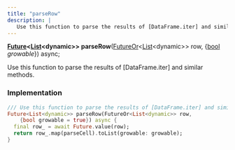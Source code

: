 ```yaml
---
title: "parseRow"
description: |
   Use this function to parse the results of [DataFrame.iter] and similar methods.
---
```

<span class="dart-code"><strong>[Future]\<[List]\<dynamic>> parseRow</strong>(<span class="nobr">[FutureOr]\<[List]\<dynamic>> row</span>, {<span class="nobr">[bool] <i>growable</i></span>}) async;</span>

 Use this function to parse the results of [DataFrame.iter] and similar methods.
### Implementation
```dart
/// Use this function to parse the results of [DataFrame.iter] and similar methods.
Future<List<dynamic>> parseRow(FutureOr<List<dynamic>> row,
    {bool growable = true}) async {
  final row_ = await Future.value(row);
  return row_.map(parseCell).toList(growable: growable);
}
```

[List]: https://api.flutter.dev/flutter/dart-core/List-class.html
[Future]: https://api.flutter.dev/flutter/dart-async/Future-class.html
[FutureOr]: https://api.flutter.dev/flutter/dart-async/FutureOr-class.html
[bool]: https://api.flutter.dev/flutter/dart-core/bool-class.html